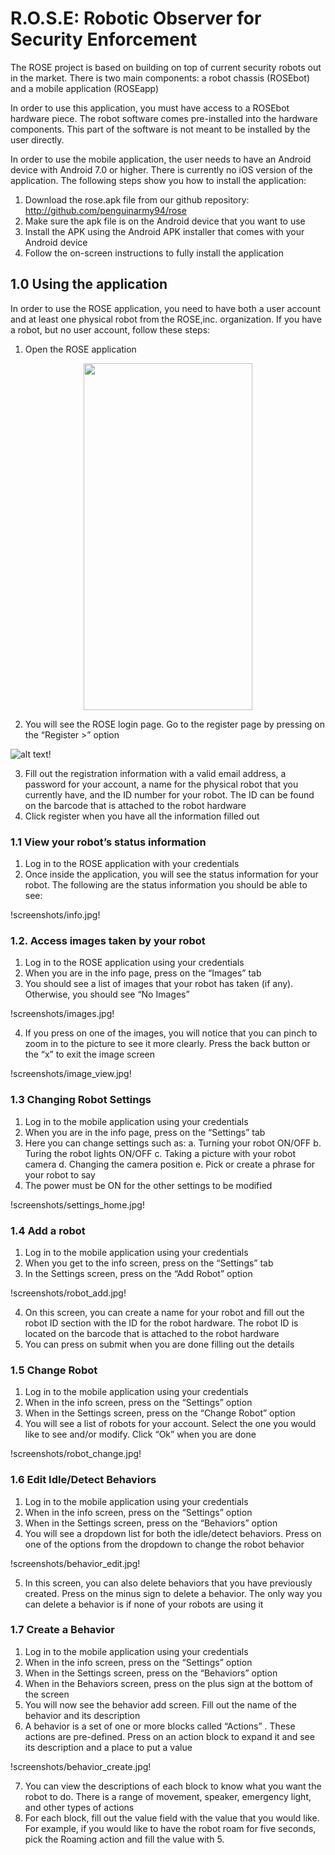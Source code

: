# R.O.S.E: Robotic Observer for Security Enforcement
The ROSE project is based on building on top of current security robots out in the market. There is two main components: a robot chassis (ROSEbot) and a mobile application (ROSEapp)

In order to use this application, you must have access to a ROSEbot hardware piece. The robot software comes pre-installed
into the hardware components. This part of the software is not meant to be installed by the user directly.

In order to use the mobile application, the user needs to have an Android device with Android 7.0 or higher. There is currently no iOS version of the application. The following steps show you how to install the application:
1.	Download the rose.apk file from our github repository: http://github.com/penguinarmy94/rose
2.	Make sure the apk file is on the Android device that you want to use
3.	Install the APK using the Android APK installer that comes with your Android device
4.	Follow the on-screen instructions to fully install the application

## 1.0 Using the application

In order to use the ROSE application, you need to have both a user account and at least one physical robot from the ROSE,inc. organization. If you have a robot, but no user account, follow these steps:
1.	Open the ROSE application

<div style="text-align: center" ><img src="screenshots/rose.jpg" width="270" height="555" /></div>

2.	You will see the ROSE login page. Go to the register page by pressing on the “Register >” option
 
![alt text](screenshots/register.jpg)!
 
3. Fill out the registration information with a valid email address, a password for your account, a name for the physical robot that you currently have, and the ID number for your robot. The ID can be found on the barcode that is attached to the robot hardware
4. Click register when you have all the information filled out

### 1.1 View your robot’s status information

1.	Log in to the ROSE application with your credentials
2.	Once inside the application, you will see the status information for your robot. The following are the status information you should be able to see:

!screenshots/info.jpg!

### 1.2. Access images taken by your robot

1.	Log in to the ROSE application using your credentials
2.	When you are in the info page, press on the “Images” tab
3.	You should see a list of images that your robot has taken (if any). Otherwise, you should see “No Images” 
 
!screenshots/images.jpg!

4. If you press on one of the images, you will notice that you can pinch to zoom in to the picture to see it more clearly. Press the back button or the “x” to exit the image screen

!screenshots/image_view.jpg!

### 1.3 Changing Robot Settings

1.	Log in to the mobile application using your credentials
2.	When you are in the info page, press on the “Settings” tab
3.	Here you can change settings such as:
a.	Turning your robot ON/OFF
b.	Turing the robot lights ON/OFF
c.	Taking a picture with your robot camera
d.	Changing the camera position
e.	Pick or create a phrase for your robot to say
4.	The power must be ON for the other settings to be modified

!screenshots/settings_home.jpg!
 
### 1.4 Add a robot

1.	Log in to the mobile application using your credentials
2.	When you get to the info screen, press on the “Settings” tab
3.	In the Settings screen, press on the “Add Robot” option

!screenshots/robot_add.jpg!

4. On this screen, you can create a name for your robot and fill out the robot ID section with the ID for the robot hardware. The robot ID is located on the barcode that is attached to the robot hardware
5. You can press on submit when you are done filling out the details

### 1.5 Change Robot

1.	Log in to the mobile application using your credentials
2.	When in the info screen, press on the “Settings” option
3.	When in the Settings screen, press on the “Change Robot” option
4.	You will see a list of robots for your account. Select the one you would like to see and/or modify. Click “Ok” when you are done
 
!screenshots/robot_change.jpg!

### 1.6 Edit Idle/Detect Behaviors

1.	Log in to the mobile application using your credentials
2.	When in the info screen, press on the “Settings” option
3.	When in the Settings screen, press on the “Behaviors” option
4.	You will see a dropdown list for both the idle/detect behaviors. Press on one of the options from the dropdown to change the robot behavior

!screenshots/behavior_edit.jpg!

5. In this screen, you can also delete behaviors that you have previously created. Press on the minus sign to delete a behavior. The only way you can delete a behavior is if none of your robots are using it

### 1.7 Create a Behavior

1.	Log in to the mobile application using your credentials
2.	When in the info screen, press on the “Settings” option
3.	When in the Settings screen, press on the “Behaviors” option
4.	When in the Behaviors screen, press on the plus sign at the bottom of the screen
5.	You will now see the behavior add screen. Fill out the name of the behavior and its description
6.	A behavior is a set of one or more blocks called “Actions” . These actions are pre-defined. Press on an action block to expand it and see its description and a place to put a value

!screenshots/behavior_create.jpg!

7. You can view the descriptions of each block to know what you want the robot to do. There is a range of movement, speaker, emergency light, and other types of actions
8. For each block, fill out the value field with the value that you would like. For example, if you would like to have the robot roam for five seconds, pick the Roaming action and fill the value with 5.
